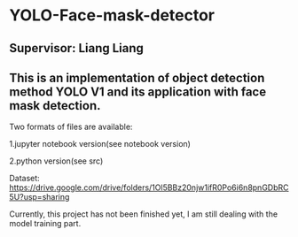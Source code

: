 # YOLO-Face-mask-detector 
## Supervisor: Liang Liang
## This is an implementation of object detection method YOLO V1 and its application with face mask detection.
Two formats of files are available:

1.jupyter notebook version(see notebook version)

2.python version(see src)

Dataset:
https://drive.google.com/drive/folders/1Ol5BBz20njw1ifR0Po6i6n8pnGDbRC5U?usp=sharing



Currently, this project has not been finished yet, I am still dealing with the model training part.
